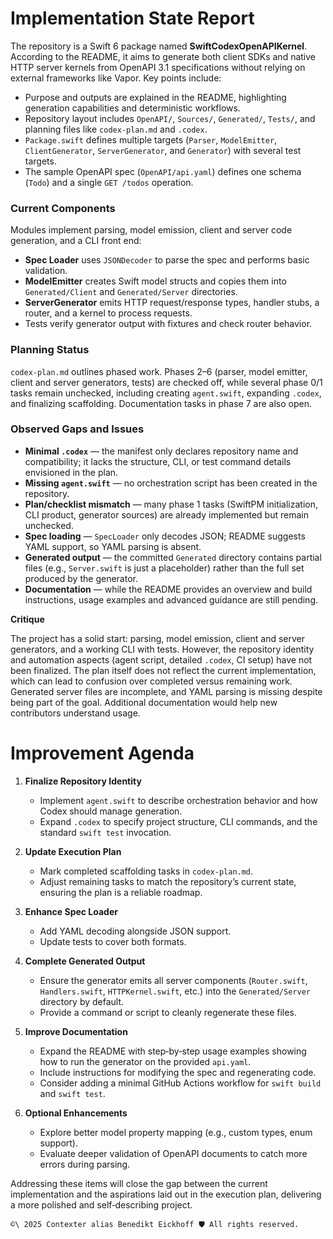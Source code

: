 # Implementation State Report

The repository is a Swift 6 package named **SwiftCodexOpenAPIKernel**. According to the README, it aims to generate both client SDKs and native HTTP server kernels from OpenAPI 3.1 specifications without relying on external frameworks like Vapor. Key points include:

- Purpose and outputs are explained in the README, highlighting generation capabilities and deterministic workflows.
- Repository layout includes `OpenAPI/`, `Sources/`, `Generated/`, `Tests/`, and planning files like `codex-plan.md` and `.codex`.
- `Package.swift` defines multiple targets (`Parser`, `ModelEmitter`, `ClientGenerator`, `ServerGenerator`, and `Generator`) with several test targets.
- The sample OpenAPI spec (`OpenAPI/api.yaml`) defines one schema (`Todo`) and a single `GET /todos` operation.

### Current Components
Modules implement parsing, model emission, client and server code generation, and a CLI front end:

- **Spec Loader** uses `JSONDecoder` to parse the spec and performs basic validation.
- **ModelEmitter** creates Swift model structs and copies them into `Generated/Client` and `Generated/Server` directories.
- **ServerGenerator** emits HTTP request/response types, handler stubs, a router, and a kernel to process requests.
- Tests verify generator output with fixtures and check router behavior.

### Planning Status
`codex-plan.md` outlines phased work. Phases 2–6 (parser, model emitter, client and server generators, tests) are checked off, while several phase 0/1 tasks remain unchecked, including creating `agent.swift`, expanding `.codex`, and finalizing scaffolding. Documentation tasks in phase 7 are also open.

### Observed Gaps and Issues
- **Minimal `.codex`** — the manifest only declares repository name and compatibility; it lacks the structure, CLI, or test command details envisioned in the plan.
- **Missing `agent.swift`** — no orchestration script has been created in the repository.
- **Plan/checklist mismatch** — many phase 1 tasks (SwiftPM initialization, CLI product, generator sources) are already implemented but remain unchecked.
- **Spec loading** — `SpecLoader` only decodes JSON; README suggests YAML support, so YAML parsing is absent.
- **Generated output** — the committed `Generated` directory contains partial files (e.g., `Server.swift` is just a placeholder) rather than the full set produced by the generator.
- **Documentation** — while the README provides an overview and build instructions, usage examples and advanced guidance are still pending.

**Critique**

The project has a solid start: parsing, model emission, client and server generators, and a working CLI with tests. However, the repository identity and automation aspects (agent script, detailed `.codex`, CI setup) have not been finalized. The plan itself does not reflect the current implementation, which can lead to confusion over completed versus remaining work. Generated server files are incomplete, and YAML parsing is missing despite being part of the goal. Additional documentation would help new contributors understand usage.

# Improvement Agenda

1. **Finalize Repository Identity**
   - Implement `agent.swift` to describe orchestration behavior and how Codex should manage generation.
   - Expand `.codex` to specify project structure, CLI commands, and the standard `swift test` invocation.

2. **Update Execution Plan**
   - Mark completed scaffolding tasks in `codex-plan.md`.
   - Adjust remaining tasks to match the repository’s current state, ensuring the plan is a reliable roadmap.

3. **Enhance Spec Loader**
   - Add YAML decoding alongside JSON support.
   - Update tests to cover both formats.

4. **Complete Generated Output**
   - Ensure the generator emits all server components (`Router.swift`, `Handlers.swift`, `HTTPKernel.swift`, etc.) into the `Generated/Server` directory by default.
   - Provide a command or script to cleanly regenerate these files.

5. **Improve Documentation**
   - Expand the README with step‑by‑step usage examples showing how to run the generator on the provided `api.yaml`.
   - Include instructions for modifying the spec and regenerating code.
   - Consider adding a minimal GitHub Actions workflow for `swift build` and `swift test`.

6. **Optional Enhancements**
   - Explore better model property mapping (e.g., custom types, enum support).
   - Evaluate deeper validation of OpenAPI documents to catch more errors during parsing.

Addressing these items will close the gap between the current implementation and the aspirations laid out in the execution plan, delivering a more polished and self‑describing project.


````text
©\ 2025 Contexter alias Benedikt Eickhoff 🛡️ All rights reserved.
````

